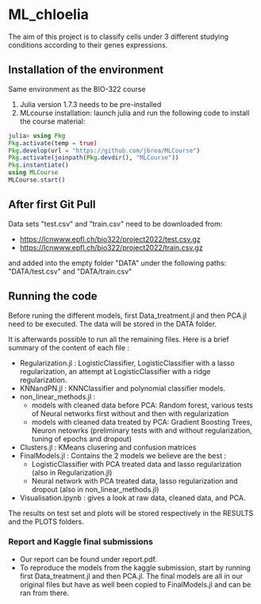 # ML_chloelia

The aim of this project is to classify cells under 3 different studying conditions according to their genes expressions.

## Installation of the environment
Same environment as the BIO-322 course
1) Julia version 1.7.3 needs to be pre-installed
2) MLcourse installation:
launch julia and run the following code to install the course material:

```julia
julia> using Pkg
Pkg.activate(temp = true)
Pkg.develop(url = "https://github.com/jbrea/MLCourse")
Pkg.activate(joinpath(Pkg.devdir(), "MLCourse"))
Pkg.instantiate()
using MLCourse
MLCourse.start()
```

## After first Git Pull
Data sets "test.csv" and "train.csv" need to be downloaded from: 

- https://lcnwww.epfl.ch/bio322/project2022/test.csv.gz 
- https://lcnwww.epfl.ch/bio322/project2022/train.csv.gz  

and added into the empty folder "DATA" under the following paths: "DATA/test.csv" and "DATA/train.csv"


## Running the code
Before runing the different models, first Data_treatment.jl and then PCA.jl need to be executed. The data will be stored in the DATA folder.

It is afterwards possible to run all the remaining files. Here is a brief summary of the content of each file : 
- Regularization.jl : LogisticClassifier, LogisticClassifier with a lasso regularization, an attempt at LogisticClassifier with a ridge regularization.
- KNNandPN.jl : KNNClassifier and polynomial classifier models. 
- non_linear_methods.jl :
    - models with cleaned data before PCA: Random forest, various tests of Neural networks first without and then with regularization
    - models with cleaned data treated by PCA: Gradient Boosting Trees, Neuron netowrks (preliminary tests with and without regularization, tuning of epochs and dropout)
- Clusters.jl : KMeans clusering and confusion matrices
- FinalModels.jl : Contains the 2 models we believe are the best : 
    - LogisticClassifier with PCA treated data and lasso regularization (also in Regularization.jl)
    - Neural network with PCA treated data, lasso regularization and dropout (also in non_linear_methods.jl) 
- Visualisation.ipynb : gives a look at raw data, cleaned data, and PCA. 

The results on test set and plots will be stored respectively in the RESULTS and the PLOTS folders. 

### Report and Kaggle final submissions
- Our report can be found under report.pdf.
- To reproduce the models from the kaggle submission, start by running first Data_treatment.jl and then PCA.jl. The final models are all in our original files but have as well been copied to FinalModels.jl and can be ran from there.

